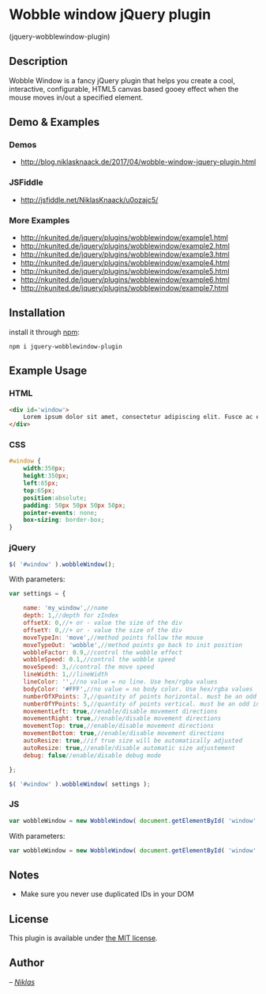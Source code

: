 # Wobble window jQuery plugin
(jquery-wobblewindow-plugin)

## Description

Wobble Window is a fancy jQuery plugin that helps you create a cool, interactive, configurable, HTML5 canvas based gooey effect when the mouse moves in/out a specified element.

## Demo & Examples

### Demos

* <http://blog.niklasknaack.de/2017/04/wobble-window-jquery-plugin.html>

### JSFiddle

* <http://jsfiddle.net/NiklasKnaack/u0ozajc5/>

### More Examples

* <http://nkunited.de/jquery/plugins/wobblewindow/example1.html>
* <http://nkunited.de/jquery/plugins/wobblewindow/example2.html>
* <http://nkunited.de/jquery/plugins/wobblewindow/example3.html>
* <http://nkunited.de/jquery/plugins/wobblewindow/example4.html>
* <http://nkunited.de/jquery/plugins/wobblewindow/example5.html>
* <http://nkunited.de/jquery/plugins/wobblewindow/example6.html>
* <http://nkunited.de/jquery/plugins/wobblewindow/example7.html>

## Installation

install it through [npm](https://www.npmjs.com/):

```
npm i jquery-wobblewindow-plugin
```

## Example Usage

### HTML

```html
<div id='window'>
    Lorem ipsum dolor sit amet, consectetur adipiscing elit. Fusce ac elementum tortor, eget efficitur quam. Quisque eu erat dui. Etiam ut mauris at dui feugiat eleifend id vel arcu. Praesent commodo orci quis scelerisque congue. Cras ac mauris quam. Nunc ipsum tortor, lobortis et arcu et, imperdiet maximus massa. Vestibulum ante ipsum primis in faucibus orci luctus et ultrices posuere cubilia Curae; Ut aliquam pretium augue.
</div>
```
### CSS

```css
#window {
    width:350px; 
    height:350px; 
    left:65px; 
    top:65px; 
    position:absolute;
    padding: 50px 50px 50px 50px;
    pointer-events: none;
    box-sizing: border-box;
}
```

### jQuery

```js
$( '#window' ).wobbleWindow();
```

With parameters:

```js
var settings = {

    name: 'my_window',//name
    depth: 1,//depth for zIndex
    offsetX: 0,//+ or - value the size of the div
    offsetY: 0,//+ or - value the size of the div
    moveTypeIn: 'move',//method points follow the mouse
    moveTypeOut: 'wobble',//method points go back to init position
    wobbleFactor: 0.9,//control the wobble effect
    wobbleSpeed: 0.1,//control the wobble speed
    moveSpeed: 3,//control the move speed
    lineWidth: 1,//lineWidth
    lineColor: '',//no value = no line. Use hex/rgba values
    bodyColor: '#FFF',//no value = no body color. Use hex/rgba values
    numberOfXPoints: 7,//quantity of points horizontal. must be an odd int
    numberOfYPoints: 5,//quantity of points vertical. must be an odd int
    movementLeft: true,//enable/disable movement directions
    movementRight: true,//enable/disable movement directions
    movementTop: true,//enable/disable movement directions
    movementBottom: true,//enable/disable movement directions
    autoResize: true,//if true size will be automatically adjusted
    autoResize: true,//enable/disable automatic size adjustement
    debug: false//enable/disable debug mode

};
```

```js
$( '#window' ).wobbleWindow( settings );
```

### JS

```js
var wobbleWindow = new WobbleWindow( document.getElementById( 'window' ) );
```

With parameters:

```js
var wobbleWindow = new WobbleWindow( document.getElementById( 'window' ), settings );
```

## Notes

* Make sure you never use duplicated IDs in your DOM

## License

This plugin is available under [the MIT license](http://mths.be/mit).

## Author

_– [Niklas](http://niklasknaack.de/)_
